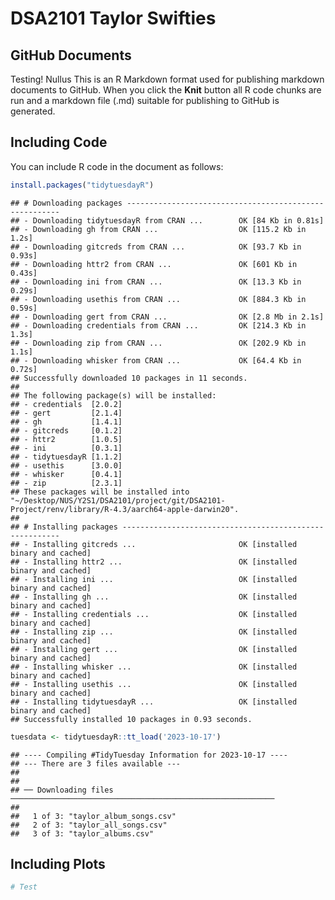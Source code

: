 DSA2101 Taylor Swifties
================

## GitHub Documents

Testing! Nullus This is an R Markdown format used for publishing
markdown documents to GitHub. When you click the **Knit** button all R
code chunks are run and a markdown file (.md) suitable for publishing to
GitHub is generated.

## Including Code

You can include R code in the document as follows:

``` r
install.packages("tidytuesdayR")
```

    ## # Downloading packages -------------------------------------------------------
    ## - Downloading tidytuesdayR from CRAN ...        OK [84 Kb in 0.81s]
    ## - Downloading gh from CRAN ...                  OK [115.2 Kb in 1.2s]
    ## - Downloading gitcreds from CRAN ...            OK [93.7 Kb in 0.93s]
    ## - Downloading httr2 from CRAN ...               OK [601 Kb in 0.43s]
    ## - Downloading ini from CRAN ...                 OK [13.3 Kb in 0.29s]
    ## - Downloading usethis from CRAN ...             OK [884.3 Kb in 0.59s]
    ## - Downloading gert from CRAN ...                OK [2.8 Mb in 2.1s]
    ## - Downloading credentials from CRAN ...         OK [214.3 Kb in 1.3s]
    ## - Downloading zip from CRAN ...                 OK [202.9 Kb in 1.1s]
    ## - Downloading whisker from CRAN ...             OK [64.4 Kb in 0.72s]
    ## Successfully downloaded 10 packages in 11 seconds.
    ## 
    ## The following package(s) will be installed:
    ## - credentials  [2.0.2]
    ## - gert         [2.1.4]
    ## - gh           [1.4.1]
    ## - gitcreds     [0.1.2]
    ## - httr2        [1.0.5]
    ## - ini          [0.3.1]
    ## - tidytuesdayR [1.1.2]
    ## - usethis      [3.0.0]
    ## - whisker      [0.4.1]
    ## - zip          [2.3.1]
    ## These packages will be installed into "~/Desktop/NUS/Y2S1/DSA2101/project/git/DSA2101-Project/renv/library/R-4.3/aarch64-apple-darwin20".
    ## 
    ## # Installing packages --------------------------------------------------------
    ## - Installing gitcreds ...                       OK [installed binary and cached]
    ## - Installing httr2 ...                          OK [installed binary and cached]
    ## - Installing ini ...                            OK [installed binary and cached]
    ## - Installing gh ...                             OK [installed binary and cached]
    ## - Installing credentials ...                    OK [installed binary and cached]
    ## - Installing zip ...                            OK [installed binary and cached]
    ## - Installing gert ...                           OK [installed binary and cached]
    ## - Installing whisker ...                        OK [installed binary and cached]
    ## - Installing usethis ...                        OK [installed binary and cached]
    ## - Installing tidytuesdayR ...                   OK [installed binary and cached]
    ## Successfully installed 10 packages in 0.93 seconds.

``` r
tuesdata <- tidytuesdayR::tt_load('2023-10-17')
```

    ## ---- Compiling #TidyTuesday Information for 2023-10-17 ----
    ## --- There are 3 files available ---
    ## 
    ## 
    ## ── Downloading files ───────────────────────────────────────────────────────────
    ## 
    ##   1 of 3: "taylor_album_songs.csv"
    ##   2 of 3: "taylor_all_songs.csv"
    ##   3 of 3: "taylor_albums.csv"

## Including Plots

``` r
# Test
```
